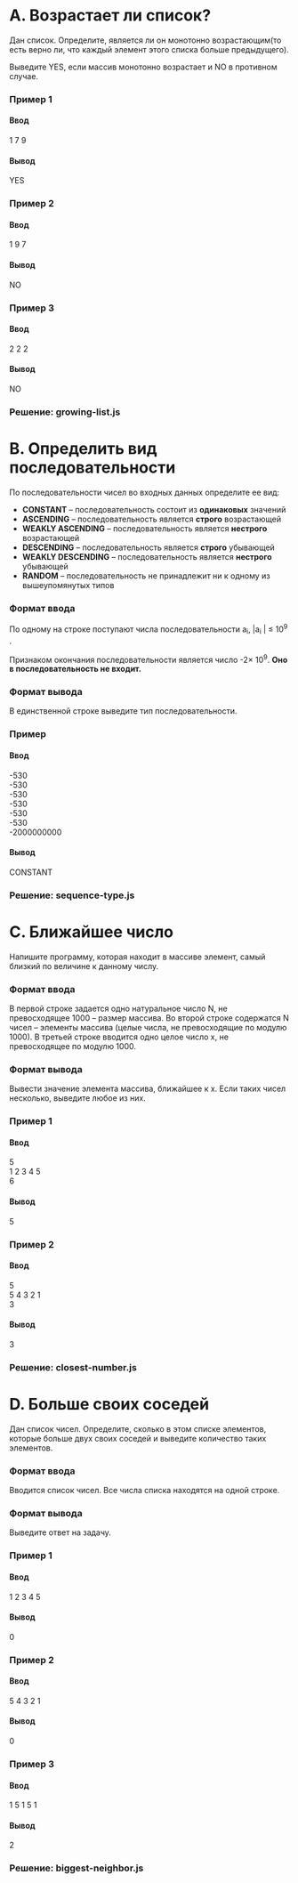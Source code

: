 # A. Возрастает ли список?

Дан список. Определите, является ли он монотонно возрастающим(то есть верно ли, что каждый элемент этого списка больше предыдущего).  

Выведите YES, если массив монотонно возрастает и NO в противном случае.  

### Пример 1
#### Ввод	
1 7 9

#### Вывод
YES

### Пример 2
#### Ввод	
1 9 7

#### Вывод
NO

### Пример 3
#### Ввод	
2 2 2

#### Вывод
NO

### Решение: growing-list.js

# B. Определить вид последовательности

По последовательности чисел во входных данных определите ее вид:

* **CONSTANT** – последовательность состоит из **одинаковых** значений
* **ASCENDING** – последовательность является **строго** возрастающей
* **WEAKLY ASCENDING** – последовательность является **нестрого** возрастающей
* **DESCENDING** – последовательность является **строго** убывающей
* **WEAKLY DESCENDING** – последовательность является **нестрого**  убывающей
* **RANDOM** – последовательность не принадлежит ни к одному из вышеупомянутых типов 

### Формат ввода
По одному на строке поступают числа последовательности a<sub>i</sub>, |a<sub>i</sub> | ≤ 10<sup>9</sup> .

Признаком окончания последовательности является число -2× 10<sup>9</sup>. **Оно в последовательность не входит.**

### Формат вывода
В единственной строке выведите тип последовательности.

### Пример
#### Ввод	
-530  
-530  
-530  
-530  
-530  
-530  
-2000000000  

#### Вывод
CONSTANT

### Решение: sequence-type.js

# C. Ближайшее число

Напишите программу, которая находит в массиве элемент, самый близкий по величине к  данному числу.

### Формат ввода
В первой строке задается одно натуральное число N, не превосходящее 1000 – размер массива. Во второй строке содержатся N чисел – элементы массива (целые числа, не превосходящие по модулю 1000). В третьей строке вводится одно целое число x, не превосходящее по модулю 1000.

### Формат вывода
Вывести значение элемента массива, ближайшее к x. Если таких чисел несколько, выведите любое из них.

### Пример 1
#### Ввод	
5  
1 2 3 4 5  
6

#### Вывод
5

### Пример 2
#### Ввод	
5  
5 4 3 2 1  
3

#### Вывод
3

### Решение: closest-number.js


# D. Больше своих соседей

Дан список чисел. Определите, сколько в этом списке элементов, которые больше двух своих соседей и выведите количество таких элементов.

### Формат ввода
Вводится список чисел. Все числа списка находятся на одной строке.

### Формат вывода
Выведите ответ на задачу.

### Пример 1
#### Ввод	
1 2 3 4 5  

#### Вывод
0

### Пример 2
#### Ввод	
5 4 3 2 1  

#### Вывод
0

### Пример 3
#### Ввод	
1 5 1 5 1  

#### Вывод
2

### Решение: biggest-neighbor.js